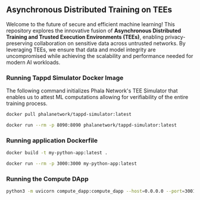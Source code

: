 ## Asynchronous Distributed Training on TEEs

Welcome to the future of secure and efficient machine learning! This repository explores the innovative fusion of **Asynchronous Distributed Training and Trusted Execution Environments (TEEs)**, enabling privacy-preserving collaboration on sensitive data across untrusted networks. By leveraging TEEs, we ensure that data and model integrity are uncompromised while achieving the scalability and performance needed for modern AI workloads. 

### Running Tappd Simulator Docker Image

The following command initializes Phala Network's TEE Simulator that enables us to attest ML computations allowing for verifiability of the entire training process.  

```bash
docker pull phalanetwork/tappd-simulator:latest

docker run --rm -p 8090:8090 phalanetwork/tappd-simulator:latest
```

### Running application Dockerfile

```bash
docker build -t my-python-app:latest .

docker run --rm -p 3000:3000 my-python-app:latest
```

### Running the Compute DApp
```bash
python3 -m uvicorn compute_dapp:compute_dapp --host=0.0.0.0 --port=3001
```
